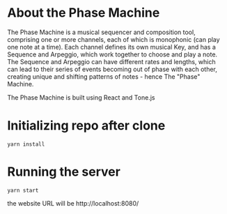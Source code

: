 # About the Phase Machine

The Phase Machine is a musical sequencer and composition tool, comprising one or more channels, each of which is monophonic (can play one note at a time). Each channel defines its own musical Key, and has a Sequence and Arpeggio, which work together to choose and play a note. The Sequence and Arpeggio can have different rates and lengths, which can lead to their series of events becoming out of phase with each other, creating unique and shifting patterns of notes - hence The "Phase" Machine.

The Phase Machine is built using React and Tone.js

# Initializing repo after clone

```
yarn install
```

# Running the server

```
yarn start
```
the website URL will be http://localhost:8080/
